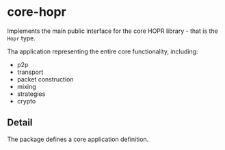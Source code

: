 # core-hopr

Implements the main public interface for the core HOPR library - that is the `Hopr` type.

Tha application representing the entire core functionality, including:
- p2p
- transport
- packet construction
- mixing
- strategies
- crypto

## Detail

The package defines a core application definition.
